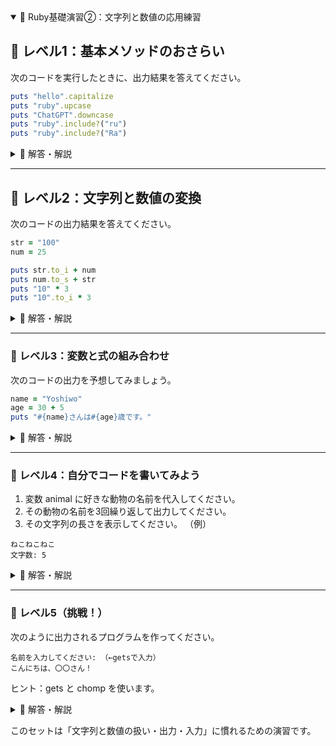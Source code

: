 <details open><summary>🧩 Ruby基礎演習②：文字列と数値の応用練習</summary>

## 🔹 レベル1：基本メソッドのおさらい
次のコードを実行したときに、出力結果を答えてください。
```ruby
puts "hello".capitalize
puts "ruby".upcase
puts "ChatGPT".downcase
puts "ruby".include?("ru")
puts "ruby".include?("Ra")
```

<details><summary>📍 解答・解説</summary>
  
```ruby
>> puts "hello".capitalize
Hello
=> nil

>> puts "ruby".upcase
RUBY
=> nil

>> puts "ChatGPT".downcase
chatgpt
=> nil

>> puts "ruby".include?("ru")
true
=> nil

>> puts "ruby".include?("Ra")
false
=> nil
```
### capitalize
```ruby
"hello".capitalize #=> "Hello"
```
- 先頭の文字だけを大文字にして、他を小文字にする。
- 文字列`"hello"` → `"Hello"`に変換。

### upcase
```ruby
"ruby".upcase #=> "RUBY"
```
- すべての文字を大文字に変換する。

### downcase
```ruby
"ChatGPT".downcase #=> "chatgpt"
```
- すべての文字を小文字に変換する。

### include?("ru")
```ruby
"ruby".include?("ru") #=> true
```
- `"ru"`という部分文字列が`"ruby"`の中に含まれているかを調べる。含まれているので`true`。

### include?("Ra")
```ruby
"ruby".include?("Ra") #=> false
```
- Ruby の文字列判定は大文字・小文字を区別する。`"Ra"`と`"ra"`は別物なので、結果は`false`。
</details>

---

## 🔹 レベル2：文字列と数値の変換
次のコードの出力結果を答えてください。
```ruby
str = "100"
num = 25

puts str.to_i + num
puts num.to_s + str
puts "10" * 3
puts "10".to_i * 3
```

<details><summary>📍 解答・解説</summary>
  
```ruby
str = "100"
num = 25
```
- `str`は文字列（String型）、`num`は数値（Integer型）。

### puts str.to_i + num
```ruby
"100".to_i + 25 #=> 125
```
- `"100"`は文字列なので、そのままでは数値計算できない。
- `to_i`で整数に変換してから`25`を足す。
- 結果：`125`

### puts num.to_s + str
```ruby
25.to_s + "100" #=> "25100"
```
- `num`を`to_s`で文字列に変換。
- `"25"`と`"100"`を文字列として結合。
- 結果：`"25100"`（数字の計算ではなく、文字列の連結）。

### puts "10" * 3
```ruby
"10" * 3 #=> "101010"
```
- 文字列 × 数値の場合、Ruby は文字列を繰り返す。
- `"10"`を3回繰り返して`"101010"`。

### puts "10".to_i * 3
```ruby
"10".to_i * 3 #=> 30
```
- `"10"`を`to_i`で数値`10`に変換。
- `10 * 3`で計算し、`30`。

</details>

---

### 🔹 レベル3：変数と式の組み合わせ
次のコードの出力を予想してみましょう。
```ruby
name = "Yoshiwo"
age = 30 + 5
puts "#{name}さんは#{age}歳です。"
```

<details><summary>📍 解答・解説</summary>

実行結果：`Yoshiwoさんは35歳です。`
- `puts`は「見やすく出す」ために文字列のクォートを外して出力する。
- `p`は「Rubyオブジェクトをそのまま表示」するため、`"..."`が付く。つまり、コード上でどういうオブジェクトなのかを見せてくれる。
</details>

---

### 🔹 レベル4：自分でコードを書いてみよう
1. 変数 animal に好きな動物の名前を代入してください。
2. その動物の名前を3回繰り返して出力してください。
3. その文字列の長さを表示してください。
（例）
```shell
ねこねこねこ
文字数: 5
```

<details><summary>📍 解答・解説</summary>

```ruby
animal = "まぐろ"
3.times {print animal}
puts
puts animal.length
```
- `times`は同じ処理を指定回数繰り返す。
- `print`は改行しない出力。そのため`"まぐろ"`が横に3回並ぶ。
- `puts`は改行を1回入れて、次の行に進む。これがないと「まぐろまぐろまぐろ3」という表示になってしまう！
- `puts animal.length`で、`"まぐろ"`の文字数（3文字）を出力する。
- `length`は文字数を返すメソッド。
</details>

---

### 🔹 レベル5（挑戦！）
次のように出力されるプログラムを作ってください。
```text
名前を入力してください: （←getsで入力）
こんにちは、〇〇さん！
```
ヒント：gets と chomp を使います。

<details><summary>📍 解答・解説</summary>

```ruby
puts "名前を入力してください:"
name = gets.chomp
puts "こんにちは、#{name}さん！"
```
- `name = gets.chomp`は、ユーザーが入力した文字列を受け取り、改行を削除して変数`name`に代入。もし、`chomp`メソッドがないと以下の表示になる。
```shell
% ruby basics.rb
名前を入力してください:
Yoshiwo
こんにちは、Yoshiwo
さん！
```
</details>


</details>

このセットは「文字列と数値の扱い・出力・入力」に慣れるための演習です。

